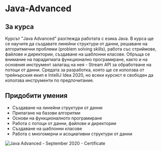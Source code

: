 # Java-Advanced

## За курса
Курсът "Java Advanced" разглежда работата с езика Java. В курса ще се научите да създавате линейни структури от данни, решаване на алгоритмични проблеми (problem solving skills), работа със стриймове, файлове и директории, създаване на шаблонни класове. Обръща се внимание на парадигмата функционално програмиране, както и на основния инструмент залагащ на нея - Stream API за обработване на потоци от данни. Средата за разработка, която ще се използва от трейнърския екип е IntelliJ Idea 2020, но всеки курсист е свободен да използва инструменти по предпочитание.

## Придобити умения
 - Създаване на линейни структури от данни
 - Прилагане на базови алгоритми
 - Основи на функционалното програмиране
 - Работа с потоци от данни, файлове и директории
 - Създаване на шаблонни класове
 - Работа с многомерни и асоциативни структури от данни
 
 
 
![Java Advanced - September 2020 - Certificate](https://user-images.githubusercontent.com/58764584/106199862-b4353b00-61be-11eb-91b8-d4d675bc7c3e.jpeg)
